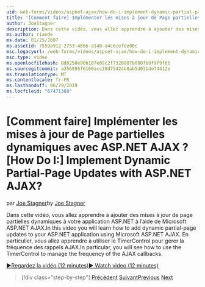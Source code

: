 ```yaml
---
uid: web-forms/videos/aspnet-ajax/how-do-i-implement-dynamic-partial-page-updates-with-aspnet-ajax
title: '[Comment faire] Implémenter les mises à jour de Page partielles dynamiques avec ASP.NET AJAX ? | Microsoft Docs'
author: JoeStagner
description: Dans cette vidéo, vous allez apprendre à ajouter des mises à jour de page partielles dynamiques à votre application ASP.NET à l’aide de Microsoft ASP.NET AJAX.
ms.author: riande
ms.date: 01/25/2007
ms.assetid: 7559a912-2753-4866-a140-a4c6cefee00c
msc.legacyurl: /web-forms/videos/aspnet-ajax/how-do-i-implement-dynamic-partial-page-updates-with-aspnet-ajax
msc.type: video
ms.openlocfilehash: 8d8258e90b107e09c2f7328907b080fb0f9f9f6b
ms.sourcegitcommit: a256895f6160acc28d75424b8ab5d03b4e74412e
ms.translationtype: MT
ms.contentlocale: fr-FR
ms.lasthandoff: 06/29/2019
ms.locfileid: "67471388"
---
```

# <a name="how-do-i-implement-dynamic-partial-page-updates-with-aspnet-ajax"></a><span data-ttu-id="36fd1-104">[Comment faire] Implémenter les mises à jour de Page partielles dynamiques avec ASP.NET AJAX ?</span><span class="sxs-lookup"><span data-stu-id="36fd1-104">[How Do I:] Implement Dynamic Partial-Page Updates with ASP.NET AJAX?</span></span>

<span data-ttu-id="36fd1-105">par [Joe Stagner](https://github.com/JoeStagner)</span><span class="sxs-lookup"><span data-stu-id="36fd1-105">by [Joe Stagner](https://github.com/JoeStagner)</span></span>

<span data-ttu-id="36fd1-106">Dans cette vidéo, vous allez apprendre à ajouter des mises à jour de page partielles dynamiques à votre application ASP.NET à l’aide de Microsoft ASP.NET AJAX.</span><span class="sxs-lookup"><span data-stu-id="36fd1-106">In this video you will learn how to add dynamic partial-page updates to your ASP.NET application using Microsoft ASP.NET AJAX.</span></span> <span data-ttu-id="36fd1-107">En particulier, vous allez apprendre à utiliser le TimerControl pour gérer la fréquence des rappels AJAX.</span><span class="sxs-lookup"><span data-stu-id="36fd1-107">In particular, you will see how to use the TimerControl to manage the frequency of the AJAX callbacks.</span></span>

[<span data-ttu-id="36fd1-108">&#9654;Regardez la vidéo (12 minutes)</span><span class="sxs-lookup"><span data-stu-id="36fd1-108">&#9654; Watch video (12 minutes)</span></span>](https://channel9.msdn.com/Blogs/ASP-NET-Site-Videos/how-do-i-implement-dynamic-partial-page-updates-with-aspnet-ajax)

> [!div class="step-by-step"]
> <span data-ttu-id="36fd1-109">[Précédent](how-do-i-get-started-with-aspnet-ajax.md)
> [Suivant](how-do-i-make-client-side-network-callbacks-with-aspnet-ajax.md)</span><span class="sxs-lookup"><span data-stu-id="36fd1-109">[Previous](how-do-i-get-started-with-aspnet-ajax.md)
[Next](how-do-i-make-client-side-network-callbacks-with-aspnet-ajax.md)</span></span>
